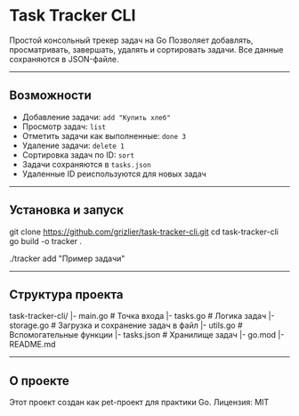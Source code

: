 # Task Tracker CLI

Простой консольный трекер задач на Go
Позволяет добавлять, просматривать, завершать, удалять и сортировать задачи. Все данные сохраняются в JSON-файле.

---

## Возможности

- Добавление задачи: `add "Купить хлеб"`
- Просмотр задач: `list`
- Отметить задачи как выполненные: `done 3`
- Удаление задачи: `delete 1`
- Сортировка задач по ID: `sort`
- Задачи сохраняются в `tasks.json`
- Удаленные ID реиспользуются для новых задач

---

## Установка и запуск

git clone https://github.com/grizlier/task-tracker-cli.git
cd task-tracker-cli
go build -o tracker .

./tracker add "Пример задачи"

---

## Структура проекта

task-tracker-cli/
|- main.go # Точка входа
|- tasks.go # Логика задач
|- storage.go # Загрузка и сохранение задач в файл
|- utils.go # Вспомогательные функции
|- tasks.json # Хранилище задач
|- go.mod
|- README.md

---

## О проекте

Этот проект создан как pet-проект для практики Go.
Лицензия: MIT